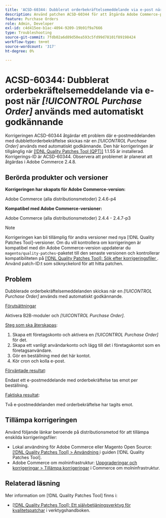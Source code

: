 ```yaml
---
title: 'ACSD-60344: Dubblerat orderbekräftelsemeddelande via e-post när [!UICONTROL Purchase Order] används med automatiskt godkännande'
description: Använd patchen ACSD-60344 för att åtgärda Adobe Commerce-problemet där e-postmeddelanden med dubblettorderbekräftelse skickas när du använder en [!UICONTROL Purchase Order] med automatiskt godkännande.
feature: Purchase Orders
role: Admin, Developer
exl-id: c4d415ee-b1ac-4094-9209-19b91f9a7666
type: Troubleshooting
source-git-commit: 7fdb02a6d89d50ea593c5fd99d78101f89198424
workflow-type: tm+mt
source-wordcount: '317'
ht-degree: 0%

---
```


# ACSD-60344: Dubblerat orderbekräftelsemeddelande via e-post när *[!UICONTROL Purchase Order]* används med automatiskt godkännande

Korrigeringen ACSD-60344 åtgärdar ett problem där e-postmeddelanden med dubblettorderbekräftelse skickas när en *[!UICONTROL Purchase Order]* används med automatiskt godkännande. Den här korrigeringen är tillgänglig när [[!DNL Quality Patches Tool (QPT)]](/help/tools/quality-patches-tool/quality-patches-tool-to-self-serve-quality-patches.md) 1.1.55 är installerad. Korrigerings-ID är ACSD-60344. Observera att problemet är planerat att åtgärdas i Adobe Commerce 2.4.8.

## Berörda produkter och versioner

**Korrigeringen har skapats för Adobe Commerce-version:**

Adobe Commerce (alla distributionsmetoder) 2.4.6-p4

**Kompatibel med Adobe Commerce-versioner:**

Adobe Commerce (alla distributionsmetoder) 2.4.4 - 2.4.7-p3


>[!NOTE]
>
>Korrigeringen kan bli tillämplig för andra versioner med nya [!DNL Quality Patches Tool]-versioner. Om du vill kontrollera om korrigeringen är kompatibel med din Adobe Commerce-version uppdaterar du `magento/quality-patches`-paketet till den senaste versionen och kontrollerar kompatibiliteten på [[!DNL Quality Patches Tool]: Sök efter korrigeringsfiler ](https://experienceleague.adobe.com/tools/commerce-quality-patches/index.html?lang=sv-SE). Använd patch-ID:t som söknyckelord för att hitta patchen.

## Problem

Dubblerade orderbekräftelsemeddelanden skickas när en *[!UICONTROL Purchase Order]* används med automatiskt godkännande.

<u>Förutsättningar</u>

Aktivera B2B-moduler och *[!UICONTROL Purchase Order]*.

<u>Steg som ska återskapas</u>:

1. Skapa ett företagskonto och aktivera en *[!UICONTROL Purchase Order]* för det.
1. Skapa ett vanligt användarkonto och lägg till det i företagskontot som en företagsanvändare.
1. Gör en beställning med det här kontot.
1. Kör cron och kolla e-post.

<u>Förväntade resultat</u>:

Endast ett e-postmeddelande med orderbekräftelse tas emot per beställning.

<u>Faktiska resultat</u>:

Två e-postmeddelanden med orderbekräftelse har tagits emot.

## Tillämpa korrigeringen

Använd följande länkar beroende på distributionsmetod för att tillämpa enskilda korrigeringsfiler:

* Lokal användning för Adobe Commerce eller Magento Open Source: [[!DNL Quality Patches Tool] > Användning ](/help/tools/quality-patches-tool/usage.md) i guiden [!DNL Quality Patches Tool].
* Adobe Commerce om molninfrastruktur: [Uppgraderingar och korrigeringar > Tillämpa korrigeringar](https://experienceleague.adobe.com/docs/commerce-cloud-service/user-guide/develop/upgrade/apply-patches.html?lang=sv-SE) i Commerce om molninfrastruktur.


## Relaterad läsning

Mer information om [!DNL Quality Patches Tool] finns i:

* [[!DNL Quality Patches Tool]: Ett självbetjäningsverktyg för kvalitetspatchar](/help/tools/quality-patches-tool/quality-patches-tool-to-self-serve-quality-patches.md) i verktygshandboken.
